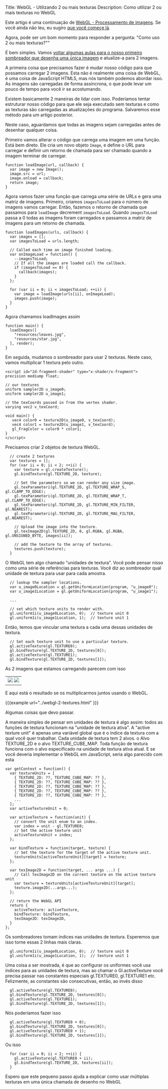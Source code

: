 Title: WebGL - Utilizando 2 ou mais texturas
Description: Como utilizar 2 ou mais texturas no WebGL

Este artigo é uma continuação de [WebGL -
Processamento de imagens](webgl-image-processing.html). Se você ainda não leu, eu
sugiro [que você começe lá](webgl-image-processing.html).

Agora, pode ser um bom momento para responder a pergunta: "Como uso 2 ou mais
texturas?""

É bem simples. Vamos [voltar algumas aulas para o nosso primeiro sombreador que
desenha uma única imagem](webgl-image-processing.html) e atualize-a para 2
imagens.

A primeira coisa que precisamos fazer é mudar nosso código para que possamos carregar 2 imagens.
Esta não é realmente uma coisa de WebGL, é uma coisa de JavaScript HTML5, mas nós
também podemos abordar isso. As imagens são carregadas de forma assíncrona, o que pode levar
um pouco de tempo para você ir se acostumando.

Existem basicamente 2 maneiras de lidar com isso. Poderíamos tentar estruturar
nosso código para que ele seja executado sem texturas e como as texturas são carregadas
as atualizações do programa. Salvaremos esse método para um artigo posterior.

Neste caso, aguardamos que todas as imagens sejam carregadas antes de desenhar
qualquer coisa.

Primeiro vamos alterar o código que carrega uma imagem em uma função. Está
bem direto. Ele cria um novo objeto `Image`, e define o URL para
carregar e definir um retorno de chamada para ser chamado quando a imagem terminar de carregar.

```
function loadImage(url, callback) {
  var image = new Image();
  image.src = url;
  image.onload = callback;
  return image;
}
```

Agora vamos fazer uma função que carrega uma série de URLs e gera uma
matriz de imagens. Primeiro, criamos `imagesToLoad` para o número de imagens
vamos carregar. Então, fazemos o retorno de chamada que passamos para `loadImage`
decrement `imagesToLoad`. Quando `imagesToLoad` passa a 0 todas as imagens
foram carregados e passamos a matriz de imagens para um retorno de chamada.

```
function loadImages(urls, callback) {
  var images = [];
  var imagesToLoad = urls.length;

  // Called each time an image finished loading.
  var onImageLoad = function() {
    --imagesToLoad;
    // If all the images are loaded call the callback.
    if (imagesToLoad == 0) {
      callback(images);
    }
  };

  for (var ii = 0; ii < imagesToLoad; ++ii) {
    var image = loadImage(urls[ii], onImageLoad);
    images.push(image);
  }
}
```

Agora chamamos loadImages assim

```
function main() {
  loadImages([
    "resources/leaves.jpg",
    "resources/star.jpg",
  ], render);
}
```

Em seguida, mudamos o sombreador para usar 2 texturas. Neste caso, vamos multiplicar
1 textura pelo outro.

```
<script id="2d-fragment-shader" type="x-shader/x-fragment">
precision mediump float;

// our textures
uniform sampler2D u_image0;
uniform sampler2D u_image1;

// the texCoords passed in from the vertex shader.
varying vec2 v_texCoord;

void main() {
   vec4 color0 = texture2D(u_image0, v_texCoord);
   vec4 color1 = texture2D(u_image1, v_texCoord);
   gl_FragColor = color0 * color1;
}
</script>
```

Precisamos criar 2 objetos de textura WebGL.

```
  // create 2 textures
  var textures = [];
  for (var ii = 0; ii < 2; ++ii) {
    var texture = gl.createTexture();
    gl.bindTexture(gl.TEXTURE_2D, texture);

    // Set the parameters so we can render any size image.
    gl.texParameteri(gl.TEXTURE_2D, gl.TEXTURE_WRAP_S, gl.CLAMP_TO_EDGE);
    gl.texParameteri(gl.TEXTURE_2D, gl.TEXTURE_WRAP_T, gl.CLAMP_TO_EDGE);
    gl.texParameteri(gl.TEXTURE_2D, gl.TEXTURE_MIN_FILTER, gl.NEAREST);
    gl.texParameteri(gl.TEXTURE_2D, gl.TEXTURE_MAG_FILTER, gl.NEAREST);

    // Upload the image into the texture.
    gl.texImage2D(gl.TEXTURE_2D, 0, gl.RGBA, gl.RGBA, gl.UNSIGNED_BYTE, images[ii]);

    // add the texture to the array of textures.
    textures.push(texture);
  }
```

O WebGL tem algo chamado "unidades de textura". Você pode pensar nisso como uma série de referências
para texturas. Você diz ao sombreador qual unidade de textura para usar para cada amostra.

```
  // lookup the sampler locations.
  var u_image0Location = gl.getUniformLocation(program, "u_image0");
  var u_image1Location = gl.getUniformLocation(program, "u_image1");

  ...

  // set which texture units to render with.
  gl.uniform1i(u_image0Location, 0);  // texture unit 0
  gl.uniform1i(u_image1Location, 1);  // texture unit 1
```

Então, temos que vincular uma textura a cada uma dessas unidades de textura.

```
  // Set each texture unit to use a particular texture.
  gl.activeTexture(gl.TEXTURE0);
  gl.bindTexture(gl.TEXTURE_2D, textures[0]);
  gl.activeTexture(gl.TEXTURE1);
  gl.bindTexture(gl.TEXTURE_2D, textures[1]);
```

As 2 imagens que estamos carregando parecem com isso

<style>.glocal-center { text-align: center; } .glocal-center-content { margin-left: auto; margin-right: auto; }</style>
<div class="glocal-center"><table class="glocal-center-content"><tr><td><img src="../resources/leaves.jpg" /> <img src="../resources/star.jpg" /></td></tr></table></div>

E aqui está o resultado se os multiplicarmos juntos usando o WebGL.

{{{example url="../webgl-2-textures.html" }}}

Algumas coisas que devo passar.

A maneira simples de pensar em unidades de textura é algo assim: todos
as funções de textura funcionam na "unidade de textura ativa". A "active texture unit"
é apenas uma variável global que é o índice da textura
com a qual você quer trabalhar. Cada unidade de textura tem 2 alvos. o
Alvo TEXTURE_2D e o alvo TEXTURE_CUBE_MAP. Toda função de textura
funciona com o alvo especificado na unidade de textura ativa atual. E se
você deveria implementar o WebGL em JavaScript, seria algo parecido com
esta

```
var getContext = function() {
  var textureUnits = [
    { TEXTURE_2D: ??, TEXTURE_CUBE_MAP: ?? },
    { TEXTURE_2D: ??, TEXTURE_CUBE_MAP: ?? },
    { TEXTURE_2D: ??, TEXTURE_CUBE_MAP: ?? },
    { TEXTURE_2D: ??, TEXTURE_CUBE_MAP: ?? },
    { TEXTURE_2D: ??, TEXTURE_CUBE_MAP: ?? },
    ...
  ];
  var activeTextureUnit = 0;

  var activeTexture = function(unit) {
    // convert the unit enum to an index.
    var index = unit - gl.TEXTURE0;
    // Set the active texture unit
    activeTextureUnit = index;
  };

  var bindTexture = function(target, texture) {
    // Set the texture for the target of the active texture unit.
    textureUnits[activeTextureUnit][target] = texture;
  };

  var texImage2D = function(target, ... args ...) {
    // Call texImage2D on the current texture on the active texture unit
    var texture = textureUnits[activeTextureUnit][target];
    texture.image2D(...args...);
  };

  // return the WebGL API
  return {
    activeTexture: activeTexture,
    bindTexture: bindTexture,
    texImage2D: texImage2D,
  }
};
```

Os sombreadores tomam índices nas unidades de textura. Esperemos que isso torne essas 2 linhas mais claras.

```
  gl.uniform1i(u_image0Location, 0);  // texture unit 0
  gl.uniform1i(u_image1Location, 1);  // texture unit 1
```

Uma coisa a ser mostrada, é que ao configurar os uniformes você usa índices para as unidades de textura,
mas ao chamar o Gl.activeTexture você precisa passar nas constantes especiais gl.TEXTURE0, gl.TEXTURE1 etc.
Felizmente, as constantes são consecutivas, então, ao invés disso

```
  gl.activeTexture(gl.TEXTURE0);
  gl.bindTexture(gl.TEXTURE_2D, textures[0]);
  gl.activeTexture(gl.TEXTURE1);
  gl.bindTexture(gl.TEXTURE_2D, textures[1]);
```

Nós poderíamos fazer isso

```
  gl.activeTexture(gl.TEXTURE0 + 0);
  gl.bindTexture(gl.TEXTURE_2D, textures[0]);
  gl.activeTexture(gl.TEXTURE0 + 1);
  gl.bindTexture(gl.TEXTURE_2D, textures[1]);
```

Ou isso

```
  for (var ii = 0; ii < 2; ++ii) {
    gl.activeTexture(gl.TEXTURE0 + ii);
    gl.bindTexture(gl.TEXTURE_2D, textures[ii]);
  }
```

Espero que este pequeno passo ajuda a explicar como usar múltiplas texturas em uma única chamada de desenho no WebGL
